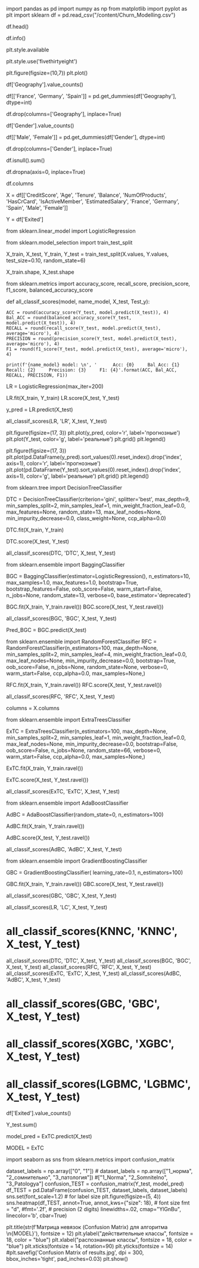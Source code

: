 import pandas as pd
import numpy as np
from matplotlib import pyplot as plt
import sklearn
df = pd.read_csv("/content/Churn_Modelling.csv")

df.head()

df.info()

plt.style.available

plt.style.use('fivethirtyeight')

plt.figure(figsize=(10,7))
plt.plot()

df['Geography'].value_counts()

df[['France', 'Germany', 'Spain']] = pd.get_dummies(df['Geography'], dtype=int)

df.drop(columns=['Geography'], inplace=True)

df['Gender'].value_counts()

df[['Male', 'Female']] = pd.get_dummies(df['Gender'], dtype=int)

df.drop(columns=['Gender'], inplace=True)

df.isnull().sum()

df.dropna(axis=0, inplace=True)

df.columns

X = df[['CreditScore', 'Age', 'Tenure',
       'Balance', 'NumOfProducts', 'HasCrCard', 'IsActiveMember',
       'EstimatedSalary', 'France', 'Germany', 'Spain', 'Male',
       'Female']]

Y = df['Exited']

from sklearn.linear_model import LogisticRegression

from sklearn.model_selection import train_test_split

X_train, X_test, Y_train, Y_test = train_test_split(X.values, Y.values, test_size=0.10, random_state=6)

X_train.shape, X_test.shape

from sklearn.metrics import accuracy_score, recall_score, precision_score, f1_score, balanced_accuracy_score


def all_classif_scores(model, name_model, X_test, Test_y):

    ACC = round(accuracy_score(Y_test, model.predict(X_test)), 4)
    Bal_ACC = round(balanced_accuracy_score(Y_test, model.predict(X_test)), 4)
    RECALL = round(recall_score(Y_test, model.predict(X_test), average='micro'), 4)
    PRECISION = round(precision_score(Y_test, model.predict(X_test), average='micro'), 4)
    F1 = round(f1_score(Y_test, model.predict(X_test), average='micro'), 4)

    print(f'{name_model} model: \n', '      Acc: {0}     Bal_Acc: {1}     Recall: {2}     Precision: {3}     F1: {4}'.format(ACC, Bal_ACC, RECALL, PRECISION, F1))

LR = LogisticRegression(max_iter=200)

LR.fit(X_train, Y_train)
LR.score(X_test, Y_test)

y_pred = LR.predict(X_test)

all_classif_scores(LR, 'LR', X_test, Y_test)

plt.figure(figsize=(17, 3))
plt.plot(y_pred, color='r', label='прогнозные')
plt.plot(Y_test, color='g', label='реальные')
plt.grid()
plt.legend()

plt.figure(figsize=(17, 3))
plt.plot(pd.DataFrame(y_pred).sort_values(0).reset_index().drop('index', axis=1), color='r', label='прогнозные')
plt.plot(pd.DataFrame(Y_test).sort_values(0).reset_index().drop('index', axis=1), color='g', label='реальные')
plt.grid()
plt.legend()

from sklearn.tree import DecisionTreeClassifier

DTC = DecisionTreeClassifier(criterion='gini',
                             splitter='best',
                             max_depth=9,
                             min_samples_split=2,
                             min_samples_leaf=1,
                             min_weight_fraction_leaf=0.0,
                             max_features=None,
                             random_state=13,
                             max_leaf_nodes=None,
                             min_impurity_decrease=0.0,
                             class_weight=None,
                             ccp_alpha=0.0)

DTC.fit(X_train, Y_train)

DTC.score(X_test, Y_test)

all_classif_scores(DTC, 'DTC', X_test, Y_test)

from sklearn.ensemble import BaggingClassifier

BGC = BaggingClassifier(estimator=LogisticRegression(),
                        n_estimators=10,
                        max_samples=1.0,
                        max_features=1.0,
                        bootstrap=True,
                        bootstrap_features=False,
                        oob_score=False,
                        warm_start=False,
                        n_jobs=None,
                        random_state=13,
                        verbose=0,
                        base_estimator='deprecated')

BGC.fit(X_train, Y_train.ravel())
BGC.score(X_test, Y_test.ravel())

all_classif_scores(BGC, 'BGC', X_test, Y_test)

Pred_BGC = BGC.predict(X_test)

from sklearn.ensemble import RandomForestClassifier
RFC = RandomForestClassifier(n_estimators=100,
                            max_depth=None,
                            min_samples_split=2,
                            min_samples_leaf=4,
                            min_weight_fraction_leaf=0.0,
                            max_leaf_nodes=None,
                            min_impurity_decrease=0.0,
                            bootstrap=True,
                            oob_score=False,
                            n_jobs=None,
                            random_state=None,
                            verbose=0,
                            warm_start=False,
                            ccp_alpha=0.0,
                            max_samples=None,)

RFC.fit(X_train, Y_train.ravel())
RFC.score(X_test, Y_test.ravel())

all_classif_scores(RFC, 'RFC', X_test, Y_test)

columns = X.columns

from sklearn.ensemble import ExtraTreesClassifier

ExTC = ExtraTreesClassifier(n_estimators=100,
                            max_depth=None,
                            min_samples_split=2,
                            min_samples_leaf=1,
                            min_weight_fraction_leaf=0.0,
                            max_leaf_nodes=None,
                            min_impurity_decrease=0.0,
                            bootstrap=False,
                            oob_score=False,
                            n_jobs=None,
                            random_state=66,
                            verbose=0,
                            warm_start=False,
                            ccp_alpha=0.0,
                            max_samples=None,)

ExTC.fit(X_train, Y_train.ravel())

ExTC.score(X_test, Y_test.ravel())

all_classif_scores(ExTC, 'ExTC', X_test, Y_test)

from sklearn.ensemble import AdaBoostClassifier

AdBC = AdaBoostClassifier(random_state=0, n_estimators=100)

AdBC.fit(X_train, Y_train.ravel())

AdBC.score(X_test, Y_test.ravel())

all_classif_scores(AdBC, 'AdBC', X_test, Y_test)

from sklearn.ensemble import GradientBoostingClassifier

GBC = GradientBoostingClassifier(
                                learning_rate=0.1,
                                n_estimators=100)

GBC.fit(X_train, Y_train.ravel())
GBC.score(X_test, Y_test.ravel())

all_classif_scores(GBC, 'GBC', X_test, Y_test)


all_classif_scores(LR, 'LC', X_test, Y_test)
# all_classif_scores(KNNC, 'KNNC', X_test, Y_test)
all_classif_scores(DTC, 'DTC', X_test, Y_test)
all_classif_scores(BGC, 'BGC', X_test, Y_test)
all_classif_scores(RFC, 'RFC', X_test, Y_test)
all_classif_scores(ExTC, 'ExTC', X_test, Y_test)
all_classif_scores(AdBC, 'AdBC', X_test, Y_test)
# all_classif_scores(GBC, 'GBC', X_test, Y_test)
# all_classif_scores(XGBC, 'XGBC', X_test, Y_test)
# all_classif_scores(LGBMC, 'LGBMC', X_test, Y_test)

df['Exited'].value_counts()

Y_test.sum()

model_pred = ExTC.predict(X_test)

MODEL = ExTC


import seaborn as sns
from sklearn.metrics import confusion_matrix

dataset_labels = np.array(["0", "1"])   # dataset_labels = np.array(["1_норма", "2_сомнительно", "3_патология"])          #["1_Norma", "2_Somnitelno", "3_Patologya"]
confusion_TEST = confusion_matrix(Y_test, model_pred)
df_TEST = pd.DataFrame(confusion_TEST,
                      dataset_labels,
                      dataset_labels)
sns.set(font_scale=1.2)                    # for label size
plt.figure(figsize=(5, 4))
sns.heatmap(df_TEST,
            annot=True,
            annot_kws={"size": 18},       # font size
            fmt = "d",
            #fmt='.2f',                   # precision (2 digits)
            linewidths=.02,
            cmap="YlGnBu",
            linecolor='b',
            cbar=True)

plt.title(str(f'Матрица невязок (Confusion Matrix) для алгоритма \n{MODEL}'), fontsize = 12)
plt.ylabel("действительные классы", fontsize = 18, color = "blue")
plt.xlabel("распознанные классы", fontsize = 18, color = "blue")
plt.xticks(fontsize = 14, rotation=90)
plt.yticks(fontsize = 14)
#plt.savefig('Confusion Matrix of results.jpg', dpi = 300, bbox_inches='tight', pad_inches=0.03)
plt.show()
